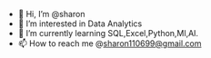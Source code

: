 - 👋 Hi, I’m @sharon
- 👀 I’m interested in Data Analytics
- 🌱 I’m currently learning SQL,Excel,Python,Ml,AI.
- 📫 How to reach me @sharon110699@gmail.com

<!---
sharon1911/sharon1911 is a ✨ special ✨ repository because its `README.md` (this file) appears on your GitHub profile.
You can click the Preview link to take a look at your changes.
--->
